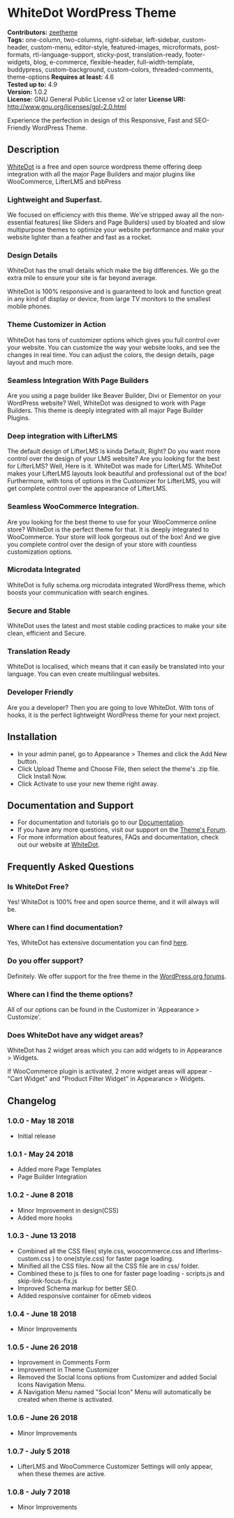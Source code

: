 # WhiteDot WordPress Theme

**Contributors:** [zeetheme](https://profiles.wordpress.org/zeetheme)  
**Tags:** one-column, two-columns, right-sidebar, left-sidebar, custom-header, custom-menu, editor-style, featured-images, microformats, post-formats, rtl-language-support, sticky-post, translation-ready, footer-widgets, blog, e-commerce, flexible-header, full-width-template, buddypress, custom-background, custom-colors, threaded-comments, theme-options 
**Requires at least:** 4.6  
**Tested up to:** 4.9  
**Version:** 1.0.2  
**License:** GNU General Public License v2 or later
**License URI:** http://www.gnu.org/licenses/gpl-2.0.html

Experience the perfection in design of this Responsive, Fast and SEO-Friendly WordPress Theme.

## Description ##
[WhiteDot](https://whitedot.zeetheme.com) is a free and open source wordpress theme offering deep integration with all the major Page Builders and major plugins like WooCommerce, LifterLMS and bbPress 


### Lightweight and Superfast. ###
We focused on efficiency with this theme. We’ve stripped away all the non-essential features( like Sliders and Page Builders) used by bloated and slow multipurpose themes to optimize your website performance and make your website lighter than a feather and fast as a rocket.

### Design Details ###
WhiteDot has the small details which make the big differences. We go the extra mile to ensure your site is far beyond average.

WhiteDot is 100% responsive and is guaranteed to look and function great in any kind of display or device, from large TV monitors to the smallest mobile phones.

### Theme Customizer in Action ###
WhiteDot has tons of customizer options which gives you full control over your website. You can customize the way your website looks, and see the changes in real time. You can adjust the colors, the design details, page layout and much more.

### Seamless Integration With Page Builders ###
Are you using a page builder like Beaver Builder, Divi or Elementor on your WordPress website? Well, WhiteDot was designed to work with Page Builders. This theme is deeply integrated with all major Page Builder Plugins.

### Deep integration with LifterLMS ###
The default design of LifterLMS is kinda Default, Right? Do you want more control over the design of your LMS website? Are you looking for the best for LifterLMS? Well, Here is it. WhiteDot was made for LifterLMS. WhiteDot makes your LifterLMS layouts look beautiful and professional out of the box! Furthermore, with tons of options in the Customizer for LifterLMS, you will get complete control over the appearance of LifterLMS.

### Seamless WooCommerce Integration. ###
Are you looking for the best theme to use for your WooCommerce online store? WhiteDot is the perfect theme for that. It is deeply integrated to WooCommerce. Your store will look gorgeous out of the box! And we give you complete control over the design of your store with countless customization options.

### Microdata Integrated ###
WhiteDot is fully schema.org microdata integrated WordPress theme, which boosts your communication with search engines.

### Secure and Stable ###
WhiteDot uses the latest and most stable coding practices to make your site clean, efficient and Secure.

### Translation Ready ###
WhiteDot is localised, which means that it can easily be translated into your language. You can even create multilingual websites.

### Developer Friendly ###
Are you a developer? Then you are going to love WhiteDot. With tons of hooks, it is the perfect lightweight WordPress theme for your next project.


## Installation ##

- In your admin panel, go to Appearance > Themes and click the Add New button.
- Click Upload Theme and Choose File, then select the theme's .zip file. Click Install Now.
- Click Activate to use your new theme right away.

## Documentation and Support ##

- For documentation and tutorials go to our [Documentation](https://zeetheme.com/whitedot-docs/).
- If you have any more questions, visit our support on the [Theme's Forum](https://wordpress.org/support/theme/whitedot).
- For more information about features, FAQs and documentation, check out our website at [WhiteDot](https://whitedot.zeetheme.com).

## Frequently Asked Questions ##

### Is WhiteDot Free? ###
Yes! WhiteDot is 100% free and open source theme, and it will always will be.

### Where can I find documentation? ###
Yes, WhiteDot has extensive documentation you can find [here](https://zeetheme.com/whitedot-docs/).

### Do you offer support? ###
Definitely. We offer support for the free theme in the [WordPress.org forums](https://wordpress.org/support/theme/whitedot).

### Where can I find the theme options? ###
All of our options can be found in the Customizer in 'Appearance > Customize'.

### Does WhiteDot have any widget areas? ###
WhiteDot has 2 widget areas which you can add widgets to in Appearance > Widgets.

If WooCommerce plugin is activated, 2 more widget areas will appear - "Cart Widget" and "Product Filter Widget" in Appearance > Widgets.


## Changelog ##

### 1.0.0 - May 18 2018 ###
* Initial release

### 1.0.1 - May 24 2018 ###
* Added more Page Templates
* Page Builder Integration

### 1.0.2 - June 8 2018 ###
* Minor Improvement in design(CSS)
* Added more hooks

### 1.0.3 - June 13 2018 ###
* Combined all the CSS files( style.css, woocommerce.css and lifterlms-custom.css ) to one(style.css) for faster page loading.
* Minified all the CSS files. Now all the CSS file are in css/ folder.
* Combined these to js files to one for faster page loading - scripts.js and skip-link-focus-fix.js 
* Improved Schema markup for better SEO. 
* Added responsive container for oEmeb videos

### 1.0.4 - June 18 2018 ###
* Minor Improvements

### 1.0.5 - June 26 2018 ###
* Inprovement in Comments Form
* Improvement in Theme Customizer
* Removed the Social Icons options from Customizer and added Social Icons Navigation Menu. 
* A Navigation Menu named "Social Icon" Menu will automatically be created when theme is activated.

### 1.0.6 - June 26 2018 ###
* Minor Improvements

### 1.0.7 - July 5 2018 ###
* LifterLMS and WooCommerce Customizer Settings will only appear, when these themes are active.

### 1.0.8 - July 7 2018 ###
* Minor Improvements